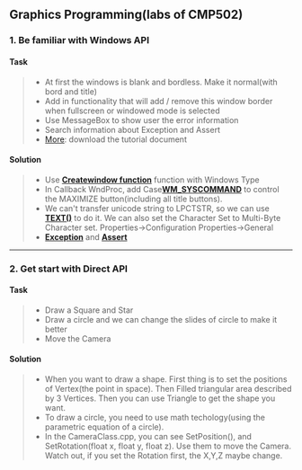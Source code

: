 ## Graphics Programming(labs of CMP502)
### 1. Be familiar with Windows API
#### Task
> * At first the windows is blank and bordless. Make it normal(with bord and title)
> * Add in functionality that will add / remove this window border when fullscreen or windowed mode is selected
> * Use MessageBox to show user the error information
> * Search information about Exception and Assert
> * [More](https://github.com/CanTinGit/CMP502/blob/master/Lab%201%20Framework/Tutorial1.doc): download the tutorial document

#### Solution
> * Use [**Createwindow function**](https://msdn.microsoft.com/en-us/library/windows/desktop/ms632679(v=vs.85).aspx) function with Windows Type
> * In Callback WndProc, add Case[**WM_SYSCOMMAND**](https://msdn.microsoft.com/en-us/library/windows/desktop/ms646360(v=vs.85).aspx  ) to control the MAXIMIZE button(including all title buttons).
> * We can't transfer unicode string to LPCTSTR, so we can use [**TEXT()**](https://msdn.microsoft.com/en-us/library/dd374074(VS.85).aspx  ) to do it. We can also set the Character Set to Multi-Byte Character set. Properties->Configuration Properties->General
> * [**Exception**](http://www.cplusplus.com/doc/tutorial/exceptions/ ) and [**Assert**](http://www.cplusplus.com/reference/cassert/assert/ )
---

### 2. Get start with Direct API
#### Task
> * Draw a Square and Star
> * Draw a circle and we can change the slides of circle to make it better
> * Move the Camera

#### Solution
> * When you want to draw a shape. First thing is to set the positions of Vertex(the point in space). Then Filled triangular area described by 3 Vertices. Then you can use  Triangle to get the shape you want.
> * To draw a circle, you need to use math techology(using the parametric equation of a circle). 
> * In the CameraClass.cpp, you can see SetPosition(), and SetRotation(float x, float y, float z). Use them to move the Camera. Watch out, if you set the Rotation first, the X,Y,Z maybe change.




